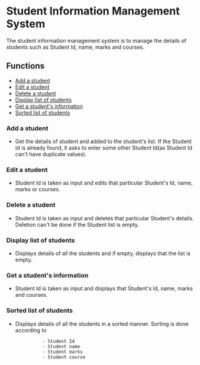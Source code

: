 # Student Information Management System
The student information management system is to manage the details of students such as Student Id, name, marks and courses.

## Functions
* [Add a student](#add_student)
* [Edit a student](#edit_student)
* [Delete a student](#delete_student)
* [Display list of students](#display)
* [Get a student's information](#student_info)
* [Sorted list of students](#sorted_display)

### Add a student
* Get the details of student and added to the student's list. If the Student Id is already found, it asks to enter some other Student Id(as Student Id can't have duplicate values).

### Edit a student
* Student Id is taken as input and edits that particular Student's Id, name, marks or courses.

### Delete a student
* Student Id is taken as input and deletes that particular Student's details. Deletion can't be done if the Student list is empty.

### Display list of students
* Displays details of all the students and if empty, displays that the list is empty.

### Get a student's information
* Student Id is taken as input and displays that Student's Id, name, marks and courses.

### Sorted list of students
* Displays details of all the students in a sorted manner. Sorting is done according to
 
                - Student Id
                - Student name
                - Student marks
                - Student course
         

